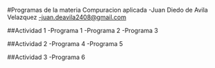 #Programas de la materia Compuracion aplicada
-Juan Diedo de Avila Velazquez
-juan.deavila2408@gmail.com

##Actividad 1
-Programa 1
-Programa 2
-Programa 3

##Actividad 2
-Programa 4
-Programa 5

##Actividad 3
-Programa 6
